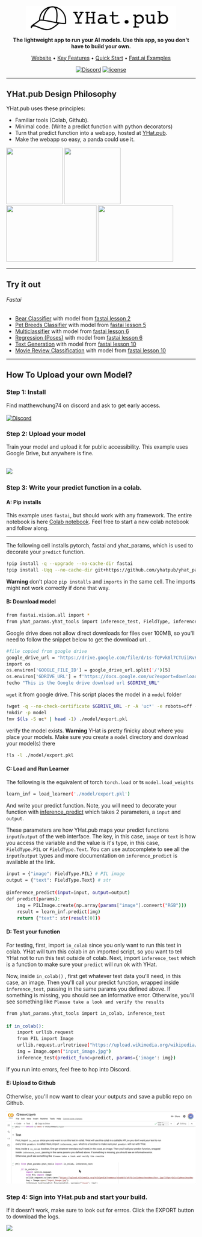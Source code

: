 <div align="center">

<img src="images/logo_dark.png" width="400px">

**The lightweight app to run your AI models. Use this app, so you don't have to build your own.**
<br>
<p align="center">
  <a href="https://yhat.pub/">Website</a> •
  <a href="#key-features">Key Features</a> •
  <a href="#how-to-use">Quick Start</a> •
  <a href="#examples">Fast.ai Examples</a>
</p>

[![Discord](https://img.shields.io/badge/discord-chat-green.svg?logo=slack)](https://discord.gg/e37qeAGv)
[![license](https://img.shields.io/badge/License-Apache%202.0-blue.svg)](https://www.apache.org/licenses/LICENSE-2.0)
  
</div>

______________________________________________________________________

## YHat.pub Design Philosophy

YHat.pub uses these principles:

- Familiar tools (Colab, Github).
- Minimal code. (Write a predict function with python decorators)
- Turn that predict function into a webapp, hosted at <a href="https://yhat.pub">YHat.pub</a>.
- Make the webapp so easy, a panda could use it.
<p float="center">
  <img src="https://cdn.uconnectlabs.com/wp-content/uploads/sites/46/2019/04/GitHub-Mark.png" width="150px" height="150px">
  <img src="https://colab.research.google.com/img/colab_favicon_256px.png" width="150px" height="150px">
  <img src="https://www.csestack.org/wp-content/uploads/2019/09/Python-Decorators-Explained.png" width="240px" height="150px">
  <img src="https://media3.giphy.com/media/o7OChVtT1oqmk/200w.webp?cid=ecf05e47pd0unq8m3c9hvz1wlevvnomhb3hqyqw08w2b6cbu&rid=200w.webp&ct=g" width="200px" height="150px">    
</p>

______________________________________________________________________

## Try it out

###### Fastai
- [Bear Classifier](https://yhat.pub/model/6aabd372-f61e-4202-824a-fa0edff1f61f) with model from [fastai lesson 2](https://github.com/fastai/fastbook/blob/master/02_production.ipynb)
- [Pet Breeds Classifier](https://www.yhat.pub/model/32cb1825-7de5-462b-a94d-85311110f569) with model from [fastai lesson 5](https://github.com/fastai/fastbook/blob/master/05_pet_breeds.ipynb)
- [Multiclassifier](https://yhat.pub/model/da71d155-7e6d-430b-a72b-b1dcb14ba7e6) with model from [fastai lesson 6](https://github.com/fastai/fastbook/blob/master/06_multicat.ipynb)
- [Regression (Poses)](https://yhat.pub/model/a153c6a6-597a-41ce-8e18-362a7693cda3) with model from [fastai lesson 6](https://github.com/fastai/fastbook/blob/master/06_multicat.ipynb)
- [Text Generation](https://yhat.pub/model/fa228f32-d8dd-4d41-9648-d84d3fcf1148) with model from [fastai lesson 10](https://github.com/fastai/fastbook/blob/master/10_nlp.ipynb)
- [Movie Review Classification](https://yhat.pub/model/aac2595f-93a2-41a4-84dc-3fd5a8a40f72) with model from [fastai lesson 10](https://github.com/fastai/fastbook/blob/master/10_nlp.ipynb)
______________________________________________________________________

## How To Upload your own Model?

### Step 1: Install

Find matthewchung74 on discord and ask to get early access. 
<br>
<br>
[![Discord](https://img.shields.io/badge/discord-chat-green.svg?logo=slack)](https://discord.gg/e37qeAGv)

### Step 2: Upload your model

Train your model and upload it for public accessibility. This example uses Google Drive, but anywhere is fine.
<br>
<br>
<p float="center">
  <img src="/images/save_gdrive.gif">
</p>

### Step 3: Write your predict function in a colab.

#### A: Pip installs

This example uses `fastai`, but should work with any framework. The entire notebook is here <a href="https://github.com/yhatpub/yhatpub/blob/notebook/notebooks/fastai/lesson2.ipynb">Colab notebook</a>. Feel free to start a new colab notebook and follow along. 

______________________________________________________________________

The following cell installs pytorch, fastai and yhat_params, which is used to decorate your `predict` function.

```bash
!pip install -q --upgrade --no-cache-dir fastai
!pip install -Uqq --no-cache-dir git+https://github.com/yhatpub/yhat_params.git@main
```

**Warning** don't place `pip installs` and `imports` in the same cell. The imports might not work correctly if done that way.

#### B: Download model

```bash
from fastai.vision.all import *
from yhat_params.yhat_tools import inference_test, FieldType, inference_predict
```
Google drive does not allow direct downloads for files over 100MB, so you'll need to follow the snippet below to get the download url. .

```bash
#file copied from google drive
google_drive_url = "https://drive.google.com/file/d/1s-fQPvk8l7CTUiiRvKzecijSluDnoZ27/view?usp=sharing"
import os
os.environ['GOOGLE_FILE_ID'] = google_drive_url.split('/')[5]
os.environ['GDRIVE_URL'] = f'https://docs.google.com/uc?export=download&id={os.environ["GOOGLE_FILE_ID"]}'
!echo "This is the Google drive download url $GDRIVE_URL"
```

`wget` it from google drive. This script places the model in a `model` folder
```bash
!wget -q --no-check-certificate $GDRIVE_URL -r -A 'uc*' -e robots=off -nd
!mkdir -p model
!mv $(ls -S uc* | head -1) ./model/export.pkl
```
verify the model exists. **Warning** YHat is pretty finicky about where you place your models. Make sure you create a `model` directory and download your model(s) there  

```bash
!ls -l ./model/export.pkl
```

#### C: Load and Run Learner

The following is the equivalent of torch `torch.load` or ts `model.load_weights`

```bash
learn_inf = load_learner('./model/export.pkl')
```

And write your predict function. Note, you will need to decorate your function with <a href="https://github.com/yhatpub/yhat_params">inference_predict</a> which takes 2 parameters, a `input` and `output`.

These parameters are how YHat.pub maps your predict functions `input`/`output` of the web interface. The key, in this case, `image` or `text` is how you access the variable and the value is it's type, in this case, `FieldType.PIL` or `FieldType.Text`. You can use autocomplete to see all the `input`/`output` types and more documentation on `inference_predict` is available at the link.

```bash
input = {"image": FieldType.PIL} # PIL image
output = {"text": FieldType.Text} # str 

@inference_predict(input=input, output=output)
def predict(params):
    img = PILImage.create(np.array(params["image"].convert("RGB")))
    result = learn_inf.predict(img)
    return {"text": str(result[0])}
```

#### D: Test your function

For testing, first, import `in_colab` since you only want to run this test in colab. YHat will turn this colab in an imported script, so you want to tell YHat not to run this test outside of colab. Next, import `inference_test` which is a function to make sure your `predict` will run ok with YHat.

Now, inside `in_colab()` , first get whatever test data you'll need, in this case, an image. Then you'll call your predict function, wrapped inside `inference_test`, passing in the same params you defined above. If something is missing, you should see an informative error. Otherwise, you'll see something like
`Please take a look and verify the results`

```bash
from yhat_params.yhat_tools import in_colab, inference_test

if in_colab():
    import urllib.request
    from PIL import Image
    urllib.request.urlretrieve("https://upload.wikimedia.org/wikipedia/commons/thumb/a/a9/GrizzlyBearJeanBeaufort.jpg/220px-GrizzlyBearJeanBeaufort.jpg", "input_image.jpg")
    img = Image.open("input_image.jpg")
    inference_test(predict_func=predict, params={'image': img})
```

If you run into errors, feel free to hop into Discord. 

#### E: Upload to Github


Otherwise, you'll now want to clear your outputs and save a public repo on Github.

<p float="center">
  <img src="/images/save_github.gif">
</p>

### Step 4: Sign into YHat.pub and start your build.
If it doesn't work, make sure to look out for errros. Click the EXPORT button to download the logs.

<p float="center">
  <img src="/images/upload_build.gif">
</p>

